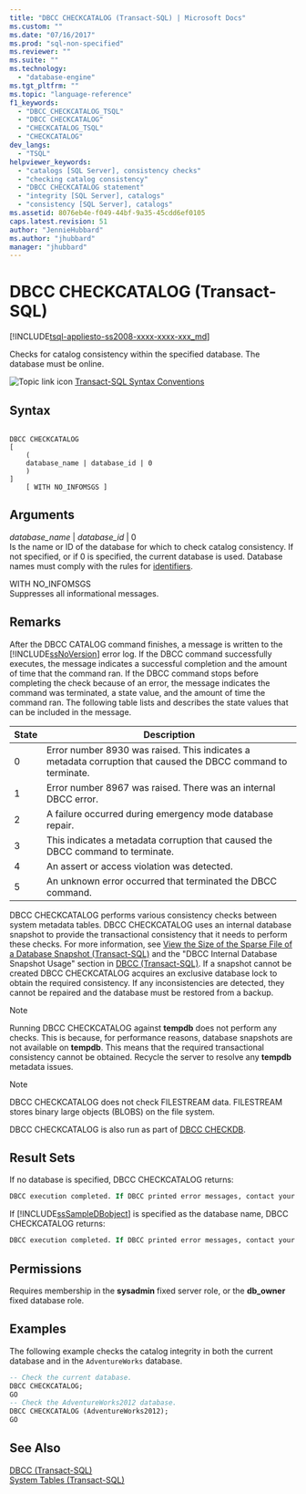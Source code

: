 ```yaml
---
title: "DBCC CHECKCATALOG (Transact-SQL) | Microsoft Docs"
ms.custom: ""
ms.date: "07/16/2017"
ms.prod: "sql-non-specified"
ms.reviewer: ""
ms.suite: ""
ms.technology: 
  - "database-engine"
ms.tgt_pltfrm: ""
ms.topic: "language-reference"
f1_keywords: 
  - "DBCC_CHECKCATALOG_TSQL"
  - "DBCC CHECKCATALOG"
  - "CHECKCATALOG_TSQL"
  - "CHECKCATALOG"
dev_langs: 
  - "TSQL"
helpviewer_keywords: 
  - "catalogs [SQL Server], consistency checks"
  - "checking catalog consistency"
  - "DBCC CHECKCATALOG statement"
  - "integrity [SQL Server], catalogs"
  - "consistency [SQL Server], catalogs"
ms.assetid: 8076eb4e-f049-44bf-9a35-45cdd6ef0105
caps.latest.revision: 51
author: "JennieHubbard"
ms.author: "jhubbard"
manager: "jhubbard"
---
```

# DBCC CHECKCATALOG (Transact-SQL)
[!INCLUDE[tsql-appliesto-ss2008-xxxx-xxxx-xxx_md](../../includes/tsql-appliesto-ss2008-xxxx-xxxx-xxx-md.md)]

  Checks for catalog consistency within the specified database. The database must be online.  
  
 ![Topic link icon](../../database-engine/configure-windows/media/topic-link.gif "Topic link icon") [Transact-SQL Syntax Conventions](../../t-sql/language-elements/transact-sql-syntax-conventions-transact-sql.md)  
  
## Syntax  
  
```  
  
DBCC CHECKCATALOG   
[   
    (   
    database_name | database_id | 0  
    )  
]  
    [ WITH NO_INFOMSGS ]   
```  
  
## Arguments  
 *database_name* | *database_id* | 0  
 Is the name or ID of the database for which to check catalog consistency. If not specified, or if 0 is specified, the current database is used. Database names must comply with the rules for [identifiers](../../relational-databases/databases/database-identifiers.md).  
  
 WITH NO_INFOMSGS  
 Suppresses all informational messages.  
  
## Remarks  
After the DBCC CATALOG command finishes, a message is written to the [!INCLUDE[ssNoVersion](../../includes/ssnoversion-md.md)] error log. If the DBCC command successfully executes, the message indicates a successful completion and the amount of time that the command ran. If the DBCC command stops before completing the check because of an error, the message indicates the command was terminated, a state value, and the amount of time the command ran. The following table lists and describes the state values that can be included in the message.
  
|State|Description|  
|-----------|-----------------|  
|0|Error number 8930 was raised. This indicates a metadata corruption that caused the DBCC command to terminate.|  
|1|Error number 8967 was raised. There was an internal DBCC error.|  
|2|A failure occurred during emergency mode database repair.|  
|3|This indicates a metadata corruption that caused the DBCC command to terminate.|  
|4|An assert or access violation was detected.|  
|5|An unknown error occurred that terminated the DBCC command.|  
  
DBCC CHECKCATALOG performs various consistency checks between system metadata tables. DBCC CHECKCATALOG uses an internal database snapshot to provide the transactional consistency that it needs to perform these checks. For more information, see [View the Size of the Sparse File of a Database Snapshot &#40;Transact-SQL&#41;](../../relational-databases/databases/view-the-size-of-the-sparse-file-of-a-database-snapshot-transact-sql.md) and the "DBCC Internal Database Snapshot Usage" section in [DBCC &#40;Transact-SQL&#41;](../../t-sql/database-console-commands/dbcc-transact-sql.md).
If a snapshot cannot be created DBCC CHECKCATALOG acquires an exclusive database lock to obtain the required consistency. If any inconsistencies are detected, they cannot be repaired and the database must be restored from a backup.
  
> [!NOTE]  
>  Running DBCC CHECKCATALOG against **tempdb** does not perform any checks. This is because, for performance reasons, database snapshots are not available on **tempdb**. This means that the required transactional consistency cannot be obtained. Recycle the server to resolve any **tempdb** metadata issues.  
  
> [!NOTE]  
>  DBCC CHECKCATALOG does not check FILESTREAM data. FILESTREAM stores binary large objects (BLOBS) on the file system.  
  
DBCC CHECKCATALOG is also run as part of [DBCC CHECKDB](../../t-sql/database-console-commands/dbcc-checkdb-transact-sql.md).
  
## Result Sets  
If no database is specified, DBCC CHECKCATALOG returns:
  
```sql
DBCC execution completed. If DBCC printed error messages, contact your system administrator.  
```  
  
If [!INCLUDE[ssSampleDBobject](../../includes/sssampledbobject-md.md)] is specified as the database name, DBCC CHECKCATALOG returns:
  
```sql
DBCC execution completed. If DBCC printed error messages, contact your system administrator.  
```  
  
## Permissions  
 Requires membership in the **sysadmin** fixed server role, or the **db_owner** fixed database role.  
  
## Examples  
The following example checks the catalog integrity in both the current database and in the `AdventureWorks` database.
  
```sql
-- Check the current database.  
DBCC CHECKCATALOG;  
GO  
-- Check the AdventureWorks2012 database.  
DBCC CHECKCATALOG (AdventureWorks2012);  
GO  
```  
  
## See Also  
[DBCC &#40;Transact-SQL&#41;](../../t-sql/database-console-commands/dbcc-transact-sql.md)  
[System Tables &#40;Transact-SQL&#41;](../../relational-databases/system-tables/system-tables-transact-sql.md)
  

